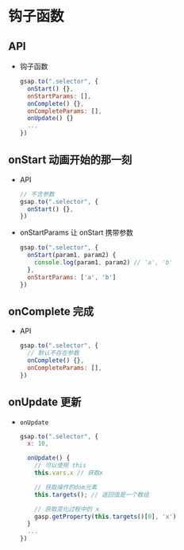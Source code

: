 # 钩子函数

## API

+ 钩子函数

  ```js
  gsap.to(".selector", {
    onStart() {},
    onStartParams: [],
    onComplete() {},
    onCompleteParams: [],
    onUpdate() {}
    ...
  })
  ```

## onStart 动画开始的那一刻

+ API

  ```js
  // 不含参数
  gsap.to(".selector", {
    onStart() {},
  })
  ```

+ onStartParams 让 onStart 携带参数

  ```js
  gsap.to(".selector", {
    onStart(param1, param2) {
      console.log(param1, param2) // 'a', 'b'
    },
    onStartParams: ['a', 'b']
  })
  ```

## onComplete 完成

+ API

  ```js
  gsap.to(".selector", {
    // 默认不存在参数
    onComplete() {},
    onCompleteParams: [],
  })
  ```

## onUpdate 更新

+ `onUpdate`

  ```js
  gsap.to(".selector", {
    x: 10,

    onUpdate() {
      // 可以使用 this
      this.vars.x // 获取x

      // 获取操作的dom元素
      this.targets(); // 返回值是一个数组

      // 获取变化过程中的 x
      gasp.getProperty(this.targets()[0], 'x')
    }
    ...
  })
  ```


